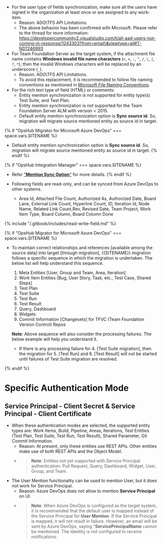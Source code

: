 * For the user type of fields synchronization, make sure all the users have signed in the organization at least once or are assigned to any work-item.
   * Reason: ADO\TFS API Limitations.
   * The above behavior has been confirmed with Microsoft. Please refer to the thread for more information:
     https://developercommunity2.visualstudio.com/t/all-aad-users-not-coming-in-response/1243303?from=email\&viewtype=all#T-ND1246993
* For Team Foundation Server as the target system, if the attachment file name contains **Windows invalid file name characters** (`<`, `>`, `:`, `"`, `/`, `\`, `|`, `?`, `*`), then the invalid Windows characters will be replaced by an underscore (`_`).
   * Reason: ADO\TFS API Limitations.
   * To avoid this replacement, it is recommended to follow file naming conventions as mentioned in [Microsoft File Naming Conventions](https://docs.microsoft.com/en-us/windows/win32/fileio/naming-a-file#naming-conventions).
* For the rich text type of field (HTML) or comments:
   * Entity mention synchronization is not supported for entity type(s) Test Suite, and Test Plan.
   * Entity mention synchronization is not supported for the Team Foundation Server ALM with version < 2015.
   * Default entity mention synchronization option is **Sync source id**. So, migration will migrate source mentioned entity as source id in target.

{% if "OpsHub Migrator for Microsoft Azure DevOps" === space.vars.SITENAME %}  
* Default entity mention synchronization option is **Sync source id**. So, migration will migrate source mentioned entity as source id in target.
{% endif %}

{% if "OpsHub Integration Manager" === space.vars.SITENAME %}  
* Refer ["**Mention Sync Option**"](../../integrate/mapping-configuration.md#mention-configuration) for more details.
{% endif %}

* Following fields are read-only, and can be synced from Azure DevOps to other systems.
   * Area Id, Attached File Count, Authorized As, Authorized Date, Board Lane, External Link Count, Hyperlink Count, ID, Iteration Id, Node Name, Related Link Count,Rev, Revised Date, Team Project, Work Item Type, Board Column, Board Column Done
     
{% include "/.gitbook/includes/read-write-field.md" %}

{% if "OpsHub Migrator for Microsoft Azure DevOps" === space.vars.SITENAME %}  

* To maintain correct relationships and references [available among the source data] into target [through migration], {{SITENAME}} migration follows a specific sequence in which the migration is undertaken. The below list will help understand this sequence.

    1. Meta Entities [User, Group and Team, Area, Iteration]
    2. Work Item Entities [Bug, User Story, Task, etc., Test Case, Shared Steps]
    3. Test Plan
    4. Test Suite
    5. Test Run
    6. Test Result
    7. Query, Dashboard
    8. Widgets
    9. Commit Information [Changesets] for TFVC (Team Foundation Version Control) Repos

    **Note**: Above sequence will also consider the processing failures. The below example will help you understand it.

    * If there is any processing failure for 4. [Test Suite migration], then the migration for 5. [Test Run] and 6. [Test Result] will not be started until failures of Test Suite migration are resolved. 

{% endif %}

# Specific Authentication Mode
## Service Principal - Client Secret & Service Principal - Client Certificate

* When these authentication modes are selected, the supported entity types are: Work Items, Build, Pipeline, Areas, Iterations, Test Entities (Test Plan, Test Suite, Test Run, Test Result), Shared Parameter, Git Commit Information.
   * Reason: At present, only these entities use REST APIs. Other entities make use of both REST APIs and the Object Model.
   * >**Note**: Entities not yet supported with Service Principal authentication: Pull Request, Query, Dashboard, Widget, User, Group, and Team.
* The User Mention functionality can be used to mention User, but it does not work for Service Principal.
  * Reason: Azure DevOps does not allow to mention **Service Principal** on UI.
  * > **Note**: When Azure DevOps is configured as the target system, it is recommended that the default user is mapped instead of the Service Principal for **User Mention**. If the Service Principal is mapped, it will not result in failure. However, an email will be sent by Azure DevOps, saying "**ServicePrincipalName** cannot be mentioned. The identity is not configured to receive notifications.
  
    
